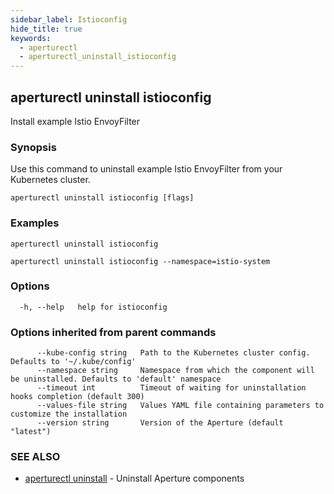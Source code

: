 ```yaml
---
sidebar_label: Istioconfig
hide_title: true
keywords:
  - aperturectl
  - aperturectl_uninstall_istioconfig
---
```


## aperturectl uninstall istioconfig

Install example Istio EnvoyFilter

### Synopsis

Use this command to uninstall example Istio EnvoyFilter from your Kubernetes cluster.

```
aperturectl uninstall istioconfig [flags]
```

### Examples

```
aperturectl uninstall istioconfig

aperturectl uninstall istioconfig --namespace=istio-system
```

### Options

```
  -h, --help   help for istioconfig
```

### Options inherited from parent commands

```
      --kube-config string   Path to the Kubernetes cluster config. Defaults to '~/.kube/config'
      --namespace string     Namespace from which the component will be uninstalled. Defaults to 'default' namespace
      --timeout int          Timeout of waiting for uninstallation hooks completion (default 300)
      --values-file string   Values YAML file containing parameters to customize the installation
      --version string       Version of the Aperture (default "latest")
```

### SEE ALSO

- [aperturectl uninstall](/reference/aperturectl/uninstall/uninstall.md) - Uninstall Aperture components
